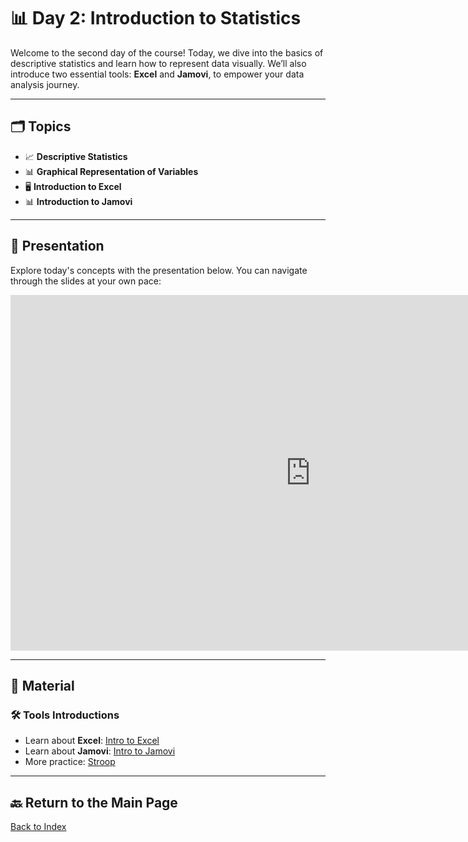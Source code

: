 # 📊 **Day 2: Introduction to Statistics**  

Welcome to the second day of the course! Today, we dive into the basics of descriptive statistics and learn how to represent data visually. We’ll also introduce two essential tools: **Excel** and **Jamovi**, to empower your data analysis journey.

---

## 🗂️ **Topics**

- 📈 **Descriptive Statistics**  
- 📊 **Graphical Representation of Variables**  
- 🖥️ **Introduction to Excel**  
- 📊 **Introduction to Jamovi**  

---

## 🎥 **Presentation**  

Explore today's concepts with the presentation below. You can navigate through the slides at your own pace:  

<iframe src="https://docs.google.com/presentation/d/e/2PACX-1vQrr0zTmxgTuIlHnRfhNWmMyiAm_4fnh5h_OcKDcwxHcQSIHJtdgApkmCEYR8AEJdwe2IT0orBD61RV/embed?start=false&loop=false&delayms=3000" frameborder="0" width="960" height="569" allowfullscreen="true" mozallowfullscreen="true" webkitallowfullscreen="true"></iframe>

---

## 📂 **Material**

### **🛠️ Tools Introductions**  
- Learn about **Excel**: [Intro to Excel](excel.md)  
- Learn about **Jamovi**: [Intro to Jamovi](jamovi.md)
- More practice: [Stroop](stroop.csv.zip) 

---

## 🔙 **Return to the Main Page**  
[Back to Index](index.md)
